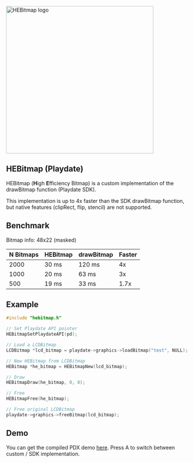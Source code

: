 <picture>
    <source media="(prefers-color-scheme: dark)" srcset="assets/logo-dark-512.png">
    <img src="assets/logo-light-512.png" width="400" alt="HEBitmap logo">
</picture>

## HEBitmap (Playdate)

HEBitmap (**H**igh **E**fficiency Bitmap) is a custom implementation of the drawBitmap function (Playdate SDK).

This implementation is up to 4x faster than the SDK drawBitmap function, but native features (clipRect, flip, stencil) are not supported.

## Benchmark

Bitmap info: 48x22 (masked)

| N Bitmaps | HEBitmap | drawBitmap | Faster
|:---|:---|:---|:---|
| 2000 | 30 ms | 120 ms | 4x
| 1000 | 20 ms | 63 ms | 3x
| 500 | 19 ms | 33 ms | 1.7x

## Example

```c
#include "hebitmap.h"

// Set Playdate API pointer
HEBitmapSetPlaydateAPI(pd);

// Load a LCDBitmap
LCDBitmap *lcd_bitmap = playdate->graphics->loadBitmap("test", NULL);

// New HEBitmap from LCDBitmap
HEBitmap *he_bitmap = HEBitmapNew(lcd_bitmap);

// Draw
HEBitmapDraw(he_bitmap, 0, 0);

// Free
HEBitmapFree(he_bitmap);

// Free original LCDBitmap
playdate->graphics->freeBitmap(lcd_bitmap);
```

## Demo

You can get the compiled PDX demo [here](demo/HEBitmap.pdx.zip "PDX demo"). Press A to switch between custom / SDK implementation.
